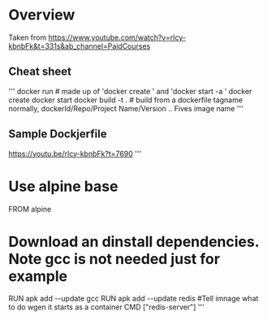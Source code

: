 # Overview
Taken from https://www.youtube.com/watch?v=rIcy-kbnbFk&t=331s&ab_channel=PaidCourses



## Cheat sheet

'''
docker run   <name> #  made up of 'docker create <imageName>'  and 'docker start -a <id>' 
docker create
docker start
docker build -t <tagname>  .    # build from a dockerfile   tagname normally, dockerId/Repo/Project Name/Version  .. Fives image name
'''
  
  
  ## Sample Dockjerfile
  https://youtu.be/rIcy-kbnbFk?t=7690
  '''
  # Use alpine base
  FROM alpine
  # Download an dinstall dependencies. Note gcc is not needed just for example
  RUN apk add --update gcc
  RUN apk add --update redis
  #Tell imnage what to do wgen it starts as a container
  CMD ["redis-server"]
  '''
